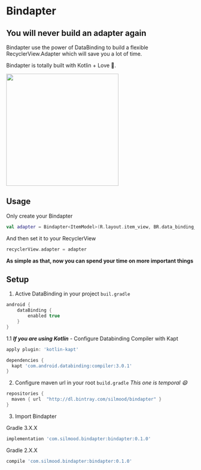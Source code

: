 # Bindapter
## You will never build an adapter again


Bindapter use the power of DataBinding to build a flexible RecyclerView.Adapter which will save you a lot of time.

Bindapter is totally built with Kotlin + Love 💖.

<img src="https://github.com/silmood/Bindapter/blob/master/capture/bindapter_record.gif" width="300"/>

## Usage

Only create your Bindapter

```kotlin
val adapter = Bindapter<ItemModel>(R.layout.item_view, BR.data_binding_variable)
```

And then set it to your RecyclerView

```kotlin
recyclerView.adapter = adapter
```

**As simple as that, now you can spend your time on more important things**


## Setup

1. Active DataBinding in your project `buil.gradle`

```groovy
android {
    dataBinding {
        enabled true
    }
}
```

1.1 ***If you are using Kotlin***  - Configure Databinding Compiler with Kapt

```groovy
apply plugin: 'kotlin-kapt'

dependencies {
  kapt 'com.android.databinding:compiler:3.0.1'
}
```

2. Configure maven url in your root `build.gradle` *This one is temporal 😄*

```groovy
repositories {
  maven { url  "http://dl.bintray.com/silmood/bindapter" }
}
```

3. Import Bindapter

  Gradle 3.X.X

```groovy
implementation 'com.silmood.bindapter:bindapter:0.1.0'
```

  Gradle 2.X.X

```groovy
compile 'com.silmood.bindapter:bindapter:0.1.0'
```
